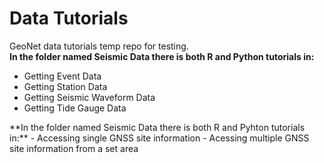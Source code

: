 # Data Tutorials
GeoNet data tutorials temp repo for testing. <br />
**In the folder named Seismic Data there is both R and Python tutorials in:**
- Getting Event Data
- Getting Station Data
- Getting Seismic Waveform Data
- Getting Tide Gauge Data 
</a>
**In the folder named Seismic Data there is both R and Pyhton tutorials in:**
- Accessing single GNSS site information
- Acessing multiple GNSS site information from a set area
